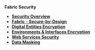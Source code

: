 <strong>Fabric Security<strong>
        

<ul>
    <li><a href="/articles/26_fabric_security/01_fabric_security_overview.md">Security Overview</a></li>
    <li><a href="/articles/26_fabric_security/02_fabric_entities_design.md">Fabric - Secure-by-Design</a></li>
    <li><a href="/articles/26_fabric_security/03_fabric_LUI_encryption.md">Digital Entities Encryption</a></li>
	<li><a href="/articles/26_fabric_security/04_fabric_interfaces_security.md">Environments & Interfaces Encryption</a></li>
	<li><a href="/articles/26_fabric_security/05_fabric_webservices_security.md">Web Services Security</a></li>
	<li><a href="/articles/26_fabric_security/06_data_masking.md">Data Masking</a></li>
</ul>

